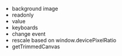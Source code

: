 - background image
- readonly
- value
- keyboards
- change event
- rescale based on window.devicePixelRatio
- getTrimmedCanvas
